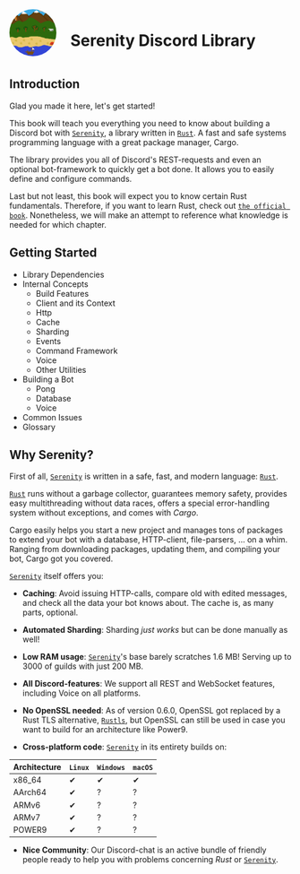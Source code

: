<div style="display:inline-block;width:100%">
    <img src="../images/logo.png" alt="Logo" width="84px" style="float:left;margin-right:25px;border-radius: 50%;"/>
    <h1>Serenity Discord Library</h1>
</div>

## Introduction

Glad you made it here, let's get started!

This book will teach you everything you need to know about building a Discord bot with [`Serenity`], a library written in [`Rust`]. A fast and safe systems programming language with a great package manager, Cargo.

The library provides you all of Discord's REST-requests and even an optional bot-framework to quickly get a bot done. It allows you to easily define and configure commands.

Last but not least, this book will expect you to know certain Rust fundamentals. Therefore, if you want to learn Rust, check out [`the official book`].
Nonetheless, we will make an attempt to reference what knowledge is needed for which chapter.

## Getting Started
* Library Dependencies
* Internal Concepts
    * Build Features
    * Client and its Context
    * Http
    * Cache
    * Sharding
    * Events
    * Command Framework
    * Voice
    * Other Utilities
* Building a Bot
    * Pong
    * Database
    * Voice
* Common Issues
* Glossary


## Why Serenity?

First of all, [`Serenity`] is written in a safe, fast, and modern language: [`Rust`].

[`Rust`] runs without a garbage collector, guarantees memory safety, provides easy multithreading without data races, offers a special error-handling system without exceptions, and comes with _Cargo_.

Cargo easily helps you start a new project and manages tons of packages to extend your bot with a database, HTTP-client, file-parsers, ... on a whim.
Ranging from downloading packages, updating them, and compiling your bot, Cargo got you covered.

[`Serenity`] itself offers you:

* **Caching**: Avoid issuing HTTP-calls, compare old with edited messages, and check all the data your bot knows about. The cache is, as many parts, optional.

* **Automated Sharding**: Sharding *just works* but can be done manually as well!

* **Low RAM usage**: [`Serenity`]'s base barely scratches 1.6 MB! Serving up to 3000 of guilds with just 200 MB.

* **All Discord-features**: We support all REST and WebSocket features, including Voice on all platforms.

* **No OpenSSL needed**: As of version 0.6.0, OpenSSL got replaced by a Rust TLS alternative, [`Rustls`], but OpenSSL can still be used in case you want to build for an architecture like Power9.

* **Cross-platform code**: [`Serenity`] in its entirety builds on:

Architecture | `Linux` | `Windows` | `macOS`
---          | ---   |  ---    | ---
x86_64       | ✔     | ✔      | ✔
AArch64      | ✔     | ?      | ?
ARMv6        | ✔     | ?      | ?
ARMv7        | ✔     | ?      | ?
POWER9       | ✔     | ?      | ?

* **Nice Community**: Our Discord-chat is an active bundle of friendly people ready to help you with problems concerning _Rust_ or [`Serenity`].

[`Serenity`]: https://github.com/serenity-rs/serenity
[`Rust`]: https://www.rust-lang.org/
[`Rustls`]: https://github.com/ctz/rustls
[`the official book`]: https://doc.rust-lang.org/book/